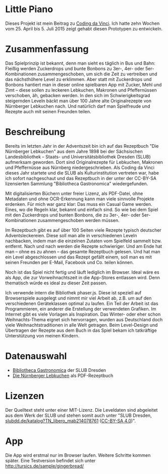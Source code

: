 # Little Piano

Dieses Projekt ist mein Beitrag zu [Coding da Vinci](http://codingdavinci.de/). Ich hatte zehn Wochen vom 25. April bis 5. Juli 2015 zeigt gehabt diesen Prototypen zu entwickeln.

# Zusammenfassung

Das Spielprinzip ist bekannt, denn man sieht es täglich in Bus und Bahn: Fleißig werden Zuckerdrops und bunte Bonbons zu 3er-, 4er- oder 5er-Kombinationen zusammengeschoben, um sich die Zeit zu vertreiben und das nächsthöhere Level zu erklimmen. Aber statt mit Zuckerdrops und Bonbons hantiert man in dieser online spielbaren App mit Zucker, Mehl und Zimt – diese sollen zu leckeren Lebkuchen, Makronen und Pfeffernüssen verschoben, äh, gebacken werden. In den sich im Schwierigkeitsgrad steigernden Leveln bäckt man über 100 Jahre alte Originalrezepte von Nürnberger Lebkuchen nach. Und natürlich darf man Spielfreude und Rezepte auch mit seinen Freunden teilen.

# Beschreibung

Bereits im letzten Jahr in der Adventszeit bin ich auf das Rezeptbuch "Die Nürnberger Lebkuchen" aus dem Jahre 1898 bei der Sächsischen Landesbibliothek – Staats- und Universitätsbibliothek Dresden (SLUB) aufmerksam geworden. Dort sind Originalrezepte für Lebkuchen, Makronen und Pfeffernüsse aus Nürnberg niedergeschrieben. Als Coding da Vinci dieses Jahr startete und die SLUB als Kulturinstitution vertreten war, habe ich sofort nachgeschaut und das Rezeptbuch in der unter der CC-BY-SA lizensierten Sammlung "Bibliotheca Gastronomica" wiedergefunden.

Mit digitalisierten Büchern unter freier Lizenz, als PDF-Datei, ohne Metadaten und ohne OCR-Erkennung kann man viele sinnvolle Projekte erdenken. Für mich war ganz klar: Das muss ein Casual Game werden. Eines, wo die Regeln klar, bekannt und einfach sind. So wie bei dem Spiel mit den Zuckerdrops und bunten Bonbons, die zu 3er-, 4er- oder 5er-Kombinationen zusammengeschoben werden müssen.

Im Rezeptbuch gibt es auf über 100 Seiten viele Rezepte typisch deutscher Adventsleckereien. Diese soll man alle in verschiedenen Leveln nachbacken, indem man die einzelnen Zutaten vom Spielfeld sammelt bzw. entfernt. Nach und nach werden die Rezepte schwieriger. Und am Ende hat man – ohne es zu ahnen – das gesamte Rezeptbuch gelesen. Und hat man ein Level abgeschlossen und das Rezept gefällt einem, soll man es mit seinen Freunden per E-Mail, Facebook und Co. teilen können.

Noch ist das Spiel nicht fertig und läuft lediglich im Browser. Ideal wäre es als App, die zur Vorweihnachtszeit in die App-Stores entlassen wird. Denn thematisch würde es ideal zu dieser Zeit passen.

Ich verwende intern die Bibliothek phaser.js. Diese ist speziell auf Browserspiele ausgelegt und nimmt mir viel Arbeit ab, z.B. um auf den verschiedenen Geräteklassen optimal zu laufen. Ein Teil der Arbeit ist das Programmieren, ein anderer die Erstellung der verwendeten Grafiken. Im Internet gibt es viele Vorlagen als Inspiration. Das Winter- oder eher schon Weihnachts-Thema eignet sich hervorragen, wurden aus Deutschland doch viele Weihnachtstraditionen in alle Welt getragen. Beim Level-Design und Übertragen der Rezepte aus dem Buch in das Spiel bekam ich tatkräftige Unterstützung von meinen Kindern.

# Datenauswahl

* [Bibliotheca Gastronomica](http://codingdavinci.de/daten/#slub-dresden) der SLUB Dresden
* [Die Nürnberger Lebkuchen](http://digital.slub-dresden.de/werkansicht/dlf/12327/) als PDF-Rezeptbuch

# Lizenzen

Der Quelltext steht unter einer MIT-Lizenz. Die Leveldaten sind abgeleitet aus dem Werk der SLUB und stehen somit auch unter "SLUB Dresden, [slubdd.de/katalog?TN_libero_mab214078761](http://slubdd.de/katalog?TN_libero_mab214078761) ([CC-BY-SA 4.0](http://creativecommons.org/licenses/by-sa/4.0/deed.de))".

# App

Die App wird erstmal nur im Browser laufen. Weitere Schritte kommen später. Eine Testversion befindet sich unter http://tursics.de/sample/gingerbread/
